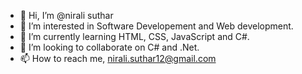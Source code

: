 - 👋 Hi, I’m @nirali suthar
- 👀 I’m interested in Software Developement and Web development.
- 🌱 I’m currently learning HTML, CSS, JavaScript and C#.
- 💞️ I’m looking to collaborate on C# and .Net.
- 📫 How to reach me, nirali.suthar12@gmail.com

<!---
niralisuth/niralisuth is a ✨ special ✨ repository because its `README.md` (this file) appears on your GitHub profile.
You can click the Preview link to take a look at your changes.
--->
